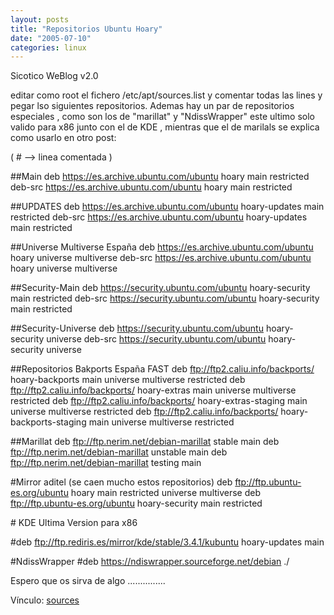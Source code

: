 ```yaml
---
layout: posts
title: "Repositorios Ubuntu Hoary"
date: "2005-07-10"
categories: linux
---
```


Sicotico WeBlog v2.0

editar como root el fichero /etc/apt/sources.list y comentar todas las lines y pegar lso siguientes repositorios. Ademas hay un par de repositorios especiales , como son los de "marillat" y "NdissWrapper" este ultimo solo valido para x86 junto con el de KDE , mientras que el de marilals se explica como usarlo en otro post:

( # --> linea comentada )

##Main deb https://es.archive.ubuntu.com/ubuntu hoary main restricted deb-src https://es.archive.ubuntu.com/ubuntu hoary main restricted

##UPDATES deb https://es.archive.ubuntu.com/ubuntu hoary-updates main restricted deb-src https://es.archive.ubuntu.com/ubuntu hoary-updates main restricted

##Universe Multiverse España deb https://es.archive.ubuntu.com/ubuntu hoary universe multiverse deb-src https://es.archive.ubuntu.com/ubuntu hoary universe multiverse

##Security-Main deb https://security.ubuntu.com/ubuntu hoary-security main restricted deb-src https://security.ubuntu.com/ubuntu hoary-security main restricted

##Security-Universe deb https://security.ubuntu.com/ubuntu hoary-security universe deb-src https://security.ubuntu.com/ubuntu hoary-security universe

##Repositorios Bakports España FAST deb ftp://ftp2.caliu.info/backports/ hoary-backports main universe multiverse restricted deb ftp://ftp2.caliu.info/backports/ hoary-extras main universe multiverse restricted deb ftp://ftp2.caliu.info/backports/ hoary-extras-staging main universe multiverse restricted deb ftp://ftp2.caliu.info/backports/ hoary-backports-staging main universe multiverse restricted

##Marillat deb ftp://ftp.nerim.net/debian-marillat stable main deb ftp://ftp.nerim.net/debian-marillat unstable main deb ftp://ftp.nerim.net/debian-marillat testing main

#Mirror aditel (se caen mucho estos repositorios) deb ftp://ftp.ubuntu-es.org/ubuntu hoary main restricted universe multiverse deb ftp://ftp.ubuntu-es.org/ubuntu hoary-security main restricted

\# KDE Ultima Version para x86

#deb ftp://ftp.rediris.es/mirror/kde/stable/3.4.1/kubuntu hoary-updates main

#NdissWrapper #deb https://ndiswrapper.sourceforge.net/debian ./

Espero que os sirva de algo ...............

Vínculo: [sources](https://www.blogger.com/sources)
